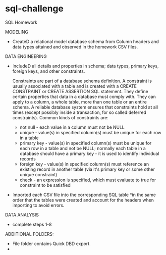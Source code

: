 # sql-challenge
SQL Homework

MODELING
  - CreateD a relational model database schema from Column headers and data types attained and observed in the homework CSV files.  

DATA ENGINEERING
  - IncludeD all details and properties in schema; data types, primary keys, foreign keys, and other constraints.
  
    Constraints are part of a database schema definition.
      A constraint is usually associated with a table and is created with a CREATE CONSTRAINT or CREATE ASSERTION SQL statement.
      They define certain properties that data in a database must comply with. They can apply to a column, a whole table, more 
      than one table or an entire schema. A reliable database system ensures that constraints hold at all times (except possibly 
      inside a transaction, for so called deferred constraints).
    Common kinds of constraints are:
      - not null - each value in a column must not be NULL
      - unique - value(s) in specified column(s) must be unique for each row in a table
      - primary key - value(s) in specified column(s) must be unique for each row in a table and not be NULL; normally each table 
        in a database should have a primary key - it is used to identify individual records
      - foreign key - value(s) in specified column(s) must reference an existing record in another table (via it's primary key or some other unique constraint)
      - check - an expression is specified, which must evaluate to true for constraint to be satisfied
  
  - Imported each CSV file into the corresponding SQL table *in the same order that the tables were created and account for the headers when importing to avoid errors.

DATA ANALYSIS
  - complete steps 1-8

ADDITIONAL FOLDERS:
  - File folder contains Quick DBD export.
  -
  
